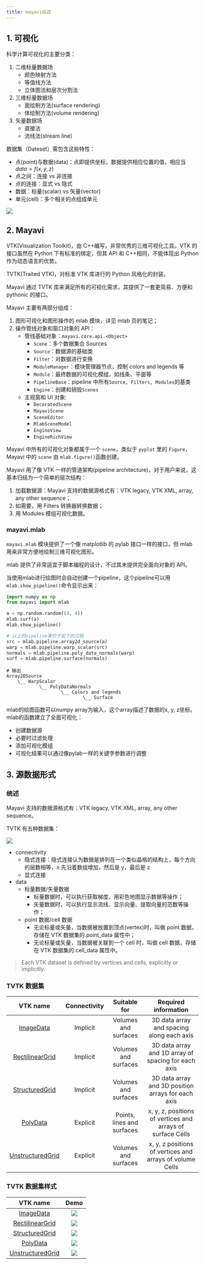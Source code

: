 ```yaml
---
title: mayavi综述
---
```


## 1. 可视化

科学计算可视化的主要分类：

1. 二维标量数据场
    - 颜色映射方法
    - 等值线方法
    - 立体图法和层次分割法
2. 三维标量数据场
    - 面绘制方法(surface rendering)
    - 体绘制方法(volume rendering)
3. 矢量数据场
    - 直接法
    - 流线法(stream line)

数据集（Dateset）需包含这些特性：

-   点(point)与数据(data)：点即提供坐标，数据提供相应位置的值，相应当$data=f(x,y,z)$
-   点之间：连接 vs 非连接
-   点的连接：显式 vs 隐式
-   数据：标量(scalar) vs 矢量(vector)
-   单元(cell)：多个相关的点组成单元

![](https://chua-n.gitee.io/figure-bed/notebook/Python/dataset_diagram.jpg)

## 2. Mayavi

VTK(Visualization Toolkit)，由 C++编写，非常优秀的三维可视化工具。VTK 的接口虽然在 Python 下有标准的绑定，但其 API 和 C++相同，不能体现出 Python 作为动态语言的优势。

TVTK(Traited VTK)，对标准 VTK 库进行的 Python 风格化的封装。

Mayavi 通过 TVTK 库来满足所有的可视化需求，其提供了一套更简易、方便和 pythonic 的接口。

Mayavi 主要有两部分组成：

1. 图形可视化和图形操作的 mlab 模块，详见 mlab 页的笔记；
2. 操作管线对象和窗口对象的 API：
    - 管线基础对象：`mayavi.core.api.<Object>`
        - `Scene`：多个数据集合 Sources
        - `Source`：数据源的基础类
        - `Filter`：对数据进行变换
        - `ModuleManager`：模块管理器节点，控制 colors and legends 等
        - `Module`：最终数据的可视化模组，如线条、平面等
        - `PipelineBase`：pipeline 中所有`Source, Filters, Modules`的基类
        - `Engine`：创建和销毁`Scenes`
    - 主视窗和 UI 对象:
        - `DecoratedScene`
        - `MayaviScene`
        - `SceneEditor`
        - `MlabSceneModel`
        - `EngineView`
        - `EngineRichView`

Mayavi 中所有的可视化对象都属于一个 `scene`，类似于 `pyplot` 里的 `Figure`，Mayavi 中的 `scene` 由 `mlab.figure()`函数创建。

Mayavi 用了像 VTK 一样的管道架构(pipeline architecture)，对于用户来说，这基本归结为一个简单的层次结构：

1. 加载数据源：Mayavi 支持的数据源格式有：VTK legacy, VTK XML, array, any other sequence；
2. 如需要，用 Filters 转换器转换数据；
3. 用 Modules 模组可视化数据。

### mayavi.mlab

`mayavi.mlab` 模块提供了一个像 matplotlib 的 pylab 接口一样的接口，但 mlab 用来非常方便地绘制三维可视化图形。

mlab 提供了非常适宜于脚本编程的设计，不过其未提供完全面向对象的 API。

当使用mlab进行绘图时会自动创建一个pipeline，这个pipeline可以用`mlab.show_pipeline()`命令显示出来：

```python
import numpy as np
from mayavi import mlab

a = np.random.random((4, 4))
mlab.surf(a)
mlab.show_pipeline()
```

```python
# 以上的pipeline等价于如下的过程
src = mlab.pipeline.array2d_source(a)
warp = mlab.pipeline.warp_scalar(src)
normals = mlab.pipeline.poly_data_normals(warp)
surf = mlab.pipeline.surface(normals)
```

```text
# 输出
Array2DSource
    \__ WarpScalar
            \__ PolyDataNormals
                    \__ Colors and legends
                            \__ Surface
```

mlab的绘图函数可以numpy array为输入，这个array描述了数据的x, y, z坐标。mlab的函数建立了全面可视化：

- 创建数据源
- 必要时过滤处理
- 添加可视化模组
- 可视化结果可以通过像pylab一样的关键字参数进行调整

## 3. 源数据形式

### 统述

Mayavi 支持的数据源格式有：VTK legacy, VTK XML, array, any other sequence。

TVTK 有五种数据集：

![](https://chua-n.gitee.io/figure-bed/notebook/Python/dataset_diagram.jpg)

-   connectivity
    -   隐式连接：隐式连接认为数据是排列在一个类似晶格的结构上，每个方向的层数相等，x 先沿着数组增加，然后是 y，最后是 z
    -   显式连接
-   data
    -   标量数据/矢量数据
        -   标量数据时，可以执行获取梯度、用彩色地图显示数据等操作；
        -   矢量数据时，可以执行显示流线、显示向量、提取向量的范数等操作；
    -   point 数据/cell 数据
        -   无论标量或矢量，当数据被放置到顶点(vertex)时，叫做 point 数据，存储在 VTK 数据集的.point_data 属性中；
        -   无论标量或矢量，当数据被关联到一个 cell 时，叫做 cell 数据，存储在 VTK 数据集的.cell_data 属性中。

> Each VTK dataset is defined by vertices and cells, explicitly or implicitly.

### TVTK 数据集

|                           VTK name                           | Connectivity |        Suitable for        |                    Required information                    |
| :----------------------------------------------------------: | :----------: | :------------------------: | :--------------------------------------------------------: |
| [ImageData](http://docs.enthought.com/mayavi/mayavi/data.html#imagedata) |   Implicit   |    Volumes and surfaces    |         3D data array and spacing along each axis          |
| [RectilinearGrid](http://docs.enthought.com/mayavi/mayavi/data.html#rectilineargrid) |   Implicit   |    Volumes and surfaces    |    3D data array and 1D array of spacing for each axis     |
| [StructuredGrid](http://docs.enthought.com/mayavi/mayavi/data.html#structuredgrid) |   Implicit   |    Volumes and surfaces    |     3D data array and 3D position arrays for each axis     |
| [PolyData](http://docs.enthought.com/mayavi/mayavi/data.html#polydata) |   Explicit   | Points, lines and surfaces | x, y, z, positions of vertices and arrays of surface Cells |
| [UnstructuredGrid](http://docs.enthought.com/mayavi/mayavi/data.html#unstructuredgrid) |   Explicit   |    Volumes and surfaces    |  x, y, z positions of vertices and arrays of volume Cells  |

### TVTK 数据集样式

|                           VTK name                           |                             Demo                             |
| :----------------------------------------------------------: | :----------------------------------------------------------: |
| [ImageData](http://docs.enthought.com/mayavi/mayavi/data.html#imagedata) | ![](https://chua-n.gitee.io/figure-bed/notebook/Python/image_data1.jpg) |
| [RectilinearGrid](http://docs.enthought.com/mayavi/mayavi/data.html#rectilineargrid) | ![](https://chua-n.gitee.io/figure-bed/notebook/Python/rectilinear_grid1.jpg) |
| [StructuredGrid](http://docs.enthought.com/mayavi/mayavi/data.html#structuredgrid) | ![](https://chua-n.gitee.io/figure-bed/notebook/Python/structured_grid1.jpg) |
| [PolyData](http://docs.enthought.com/mayavi/mayavi/data.html#polydata) |  ![](https://chua-n.gitee.io/figure-bed/notebook/Python/poly_data.jpg)  |
| [UnstructuredGrid](http://docs.enthought.com/mayavi/mayavi/data.html#unstructuredgrid) | ![](https://chua-n.gitee.io/figure-bed/notebook/Python/unstructured_grid1.jpg) |
